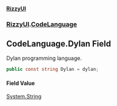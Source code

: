 #### [RizzyUI](index 'index')
### [RizzyUI](RizzyUI 'RizzyUI').[CodeLanguage](RizzyUI.CodeLanguage 'RizzyUI.CodeLanguage')

## CodeLanguage.Dylan Field

Dylan programming language.

```csharp
public const string Dylan = dylan;
```

#### Field Value
[System.String](https://docs.microsoft.com/en-us/dotnet/api/System.String 'System.String')